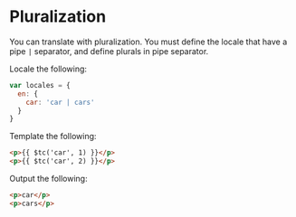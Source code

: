 # Pluralization

You can translate with pluralization.  You must define the locale that have a pipe `|` separator, and define plurals in pipe separator.

Locale the following:

```javascript
var locales = {
  en: {
    car: 'car | cars'
  }
}
```

Template the following:

```html
<p>{{ $tc('car', 1) }}</p>
<p>{{ $tc('car', 2) }}</p>
```

Output the following:

```html
<p>car</p>
<p>cars</p>
```
